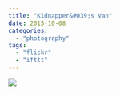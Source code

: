 ```yaml
---
title: "Kidnapper&#039;s Van"
date: 2015-10-08
categories: 
  - "photography"
tags: 
  - "flickr"
  - "ifttt"
---
```


![](https://farm6.staticflickr.com/5693/21849694280_dedfb12859_b.jpg)
